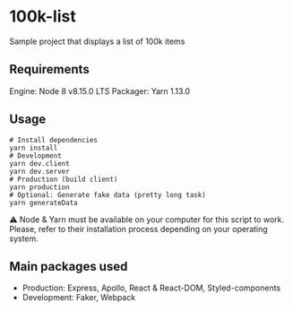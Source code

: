 # 100k-list
Sample project that displays a list of 100k items

## Requirements
Engine: Node 8 v8.15.0 LTS
Packager: Yarn 1.13.0

## Usage
```
# Install dependencies
yarn install
# Development
yarn dev.client
yarn dev.server
# Production (build client)
yarn production
# Optional: Generate fake data (pretty long task)
yarn generateData
```

⚠️ Node & Yarn must be available on your computer for this script to work.
Please, refer to their installation process depending on your operating system.

## Main packages used
* Production: Express, Apollo, React & React-DOM, Styled-components
* Development: Faker, Webpack
